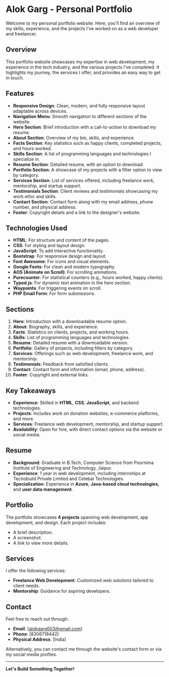 # Alok Garg - Personal Portfolio

Welcome to my personal portfolio website. Here, you'll find an overview of my skills, experience, and the projects I've worked on as a web developer and freelancer.

## **Overview**
This portfolio website showcases my expertise in web development, my experience in the tech industry, and the various projects I've completed. It highlights my journey, the services I offer, and provides an easy way to get in touch.

## **Features**
- **Responsive Design**: Clean, modern, and fully responsive layout adaptable across devices.
- **Navigation Menu**: Smooth navigation to different sections of the website.
- **Hero Section**: Brief introduction with a call-to-action to download my resume.
- **About Section**: Overview of my bio, skills, and experience.
- **Facts Section**: Key statistics such as happy clients, completed projects, and hours worked.
- **Skills Section**: A list of programming languages and technologies I specialize in.
- **Resume Section**: Detailed resume, with an option to download.
- **Portfolio Section**: A showcase of my projects with a filter option to view by category.
- **Services Section**: List of services offered, including freelance work, mentorship, and startup support.
- **Testimonials Section**: Client reviews and testimonials showcasing my work ethic and skills.
- **Contact Section**: Contact form along with my email address, phone number, and physical address.
- **Footer**: Copyright details and a link to the designer's website.

## **Technologies Used**
- **HTML**: For structure and content of the pages.
- **CSS**: For styling and layout design.
- **JavaScript**: To add interactive functionality.
- **Bootstrap**: For responsive design and layout.
- **Font Awesome**: For icons and visual elements.
- **Google Fonts**: For clean and modern typography.
- **AOS (Animate on Scroll)**: For scrolling animations.
- **Purecounter**: For statistical counters (e.g., hours worked, happy clients).
- **Typed.js**: For dynamic text animation in the hero section.
- **Waypoints**: For triggering events on scroll.
- **PHP Email Form**: For form submissions.

## **Sections**
1. **Hero**: Introduction with a downloadable resume option.
2. **About**: Biography, skills, and experience.
3. **Facts**: Statistics on clients, projects, and working hours.
4. **Skills**: List of programming languages and technologies.
5. **Resume**: Detailed resume with a downloadable version.
6. **Portfolio**: Gallery of projects, including filters by category.
7. **Services**: Offerings such as web development, freelance work, and mentorship.
8. **Testimonials**: Feedback from satisfied clients.
9. **Contact**: Contact form and information (email, phone, address).
10. **Footer**: Copyright and external links.

## **Key Takeaways**
- **Experience**: Skilled in **HTML**, **CSS**, **JavaScript**, and backend technologies.
- **Projects**: Includes work on donation websites, e-commerce platforms, and more.
- **Services**: Freelance web development, mentorship, and startup support.
- **Availability**: Open for hire, with direct contact options via the website or social media.

## **Resume**
- **Background**: Graduate in B.Tech, Computer Science from Poornima Institute of Engineering and Technology, Jaipur.
- **Experience**: 1 year in web development, including internships at Techobuild Private Limited and Celebal Technologies.
- **Specialization**: Experience in **Azure**, **Java-based cloud technologies**, and **user data management**.
  
## **Portfolio**
The portfolio showcases **4 projects** spanning web development, app development, and design. Each project includes:
- A brief description.
- A screenshot.
- A link to view more details.

## **Services**
I offer the following services:
- **Freelance Web Development**: Customized web solutions tailored to client needs.
- **Mentorship**: Guidance for aspiring developers.




## **Contact**
Feel free to reach out through:
- **Email**: [alokgarg003@gmail.com]
- **Phone**: [8306718442]
- **Physical Address**: [India]
  
Alternatively, you can contact me through the website's contact form or via my social media profiles.

---

**Let's Build Something Together!**
